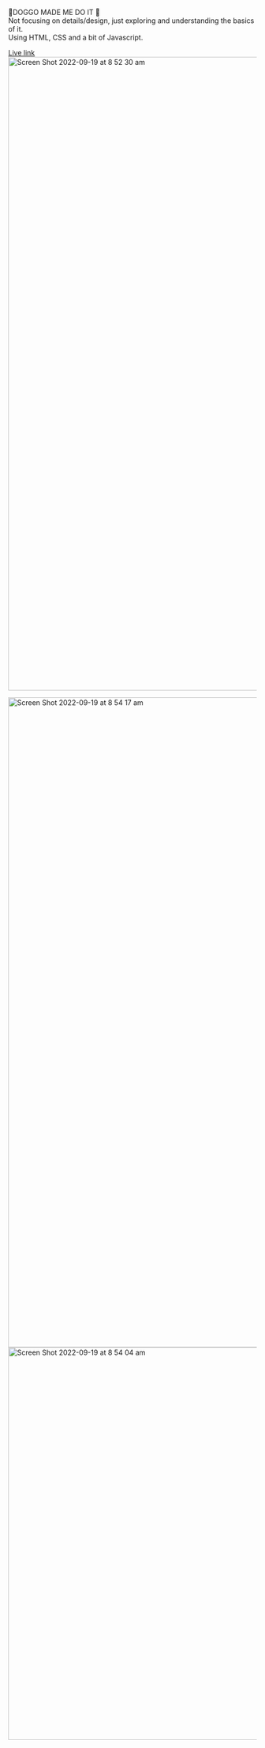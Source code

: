 
🐶DOGGO MADE ME DO IT 🥹<br>
Not focusing on details/design, just exploring and understanding the basics of it. <br>
Using HTML, CSS and a bit of Javascript.

[Live link](https://doggoaccordion.netlify.app/)
<img width="1281" alt="Screen Shot 2022-09-19 at 8 52 30 am" src="https://user-images.githubusercontent.com/109568289/190931671-85afa800-2c91-4f8f-b916-92d8580493fa.png">

<img width="1314" alt="Screen Shot 2022-09-19 at 8 54 17 am" src="https://user-images.githubusercontent.com/109568289/190931722-ce3e8734-05d7-4e4c-a761-12db679823d7.png">
<img width="794" alt="Screen Shot 2022-09-19 at 8 54 04 am" src="https://user-images.githubusercontent.com/109568289/190931725-27e46f57-50c7-4ac7-90b5-6716f0018752.png">
